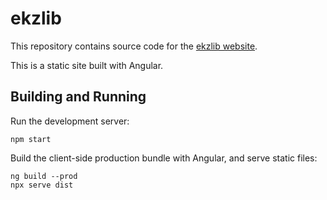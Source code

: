 # ekzlib

This repository contains source code for the [ekzlib website](https://ekzlib.herokuapp.com).

This is a static site built with Angular.

## Building and Running

Run the development server:

```
npm start
```

Build the client-side production bundle with Angular, and serve static files:

```
ng build --prod
npx serve dist
```
